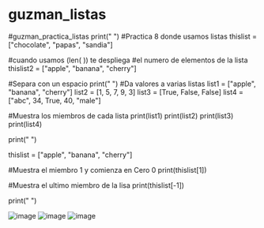 # guzman_listas
#guzman_practica_listas
print(" ")
#Practica 8  donde usamos listas
thislist = ["chocolate", "papas", "sandia"]

#cuando usamos (len( )) te despliega
#el numero de elementos de la lista
thislist2 = ["apple", "banana", "cherry"]


#Separa con un espacio
print(" ")
#Da valores a varias listas
list1 = ["apple", "banana", "cherry"]
list2 = [1, 5, 7, 9, 3]
list3 = [True, False, False]
list4 = ["abc", 34, True, 40, "male"]

#Muestra los miembros de cada lista
print(list1)
print(list2)
print(list3)
print(list4)


print(" ")

thislist = ["apple", "banana", "cherry"]

#Muestra el miembro 1 y comienza en Cero 0
print(thislist[1])

#Muestra el ultimo miembro de la lisa
print(thislist[-1])

print(" ")

![image](https://github.com/user-attachments/assets/73502e31-0308-4976-bb79-0c71324d94af)
![image](https://github.com/user-attachments/assets/ae1f408c-72ae-4a07-851d-a768da3f50e7)
![image](https://github.com/user-attachments/assets/d98fef32-5790-4c50-b62b-8017b2083c32)
